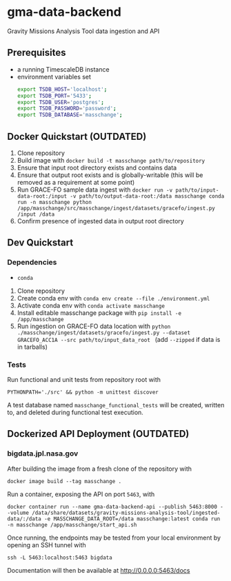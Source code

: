 # gma-data-backend
Gravity Missions Analysis Tool data ingestion and API

## Prerequisites
- a running TimescaleDB instance
- environment variables set
  ```bash
  export TSDB_HOST='localhost';
  export TSDB_PORT='5433';
  export TSDB_USER='postgres';
  export TSDB_PASSWORD='password';
  export TSDB_DATABASE='masschange';
  ```
  

## Docker Quickstart (OUTDATED)
1. Clone repository
2. Build image with `docker build -t masschange path/to/repository`
3. Ensure that input root directory exists and contains data
4. Ensure that output root exists and is globally-writable (this will be removed as a requirement at some point)
4. Run GRACE-FO sample data ingest with `docker run -v path/to/input-data-root:/input -v path/to/output-data-root:/data masschange conda run -n masschange python /app/masschange/src/masschange/ingest/datasets/gracefo/ingest.py /input /data`
5. Confirm presence of ingested data in output root directory

## Dev Quickstart

### Dependencies
 - `conda`

1. Clone repository
2. Create conda env with `conda env create --file ./environment.yml`
3. Activate conda env with `conda activate masschange`
4. Install editable masschange package with `pip install -e /app/masschange`
4. Run ingestion on GRACE-FO data location with `python ./masschange/ingest/datasets/gracefo/ingest.py --dataset GRACEFO_ACC1A --src path/to/input_data_root ` (add `--zipped` if data is in tarballs)

### Tests

Run functional and unit tests from repository root with 

`PYTHONPATH='./src' && python -m unittest discover`

A test database named `masschange_functional_tests` will be created, written to, and deleted during functional test execution.

## Dockerized API Deployment (OUTDATED)

### bigdata.jpl.nasa.gov
After building the image from a fresh clone of the repository with 

```docker image build --tag masschange .```

Run a container, exposing the API on port `5463`, with 

```docker container run --name gma-data-backend-api --publish 5463:8000 --volume /data/share/datasets/gravity-missions-analysis-tool/ingested-data/:/data -e MASSCHANGE_DATA_ROOT=/data masschange:latest conda run -n masschange /app/masschange/start_api.sh```

Once running, the endpoints may be tested from your local environment by opening an SSH tunnel with 

```
ssh -L 5463:localhost:5463 bigdata
```

Documentation will then be available at http://0.0.0.0:5463/docs
